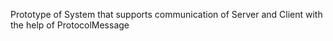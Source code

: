 Prototype of System that supports communication of Server and Client with the help of ProtocolMessage
